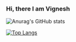 ### Hi, there I am Vignesh 


![Anurag's GitHub stats](https://github-readme-stats.vercel.app/api?username=vigi30&include_all_commits=true&count_private=true&show_icons=true&theme=dracula) 


[![Top Langs](https://github-readme-stats.vercel.app/api/top-langs/?username=vigi30&layout=demo)](https://github.com/anuraghazra/github-readme-stats)

